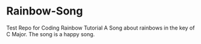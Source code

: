 # Rainbow-Song
Test Repo for Coding Rainbow Tutorial
A Song about rainbows in the key of C Major.
The song is a happy song.